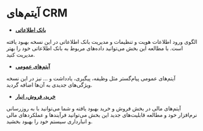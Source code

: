 
# آیتم‌های CRM

- **[بانک اطلاعاتی](https://github.com/1stco/PayamGostarDocs/blob/master/releasenote/2.6.0/InformationBank.md)**

الگوی ورود اطلاعات هویت و تنظیمات و مدیریت بانک اطلاعاتی در این نسخه بهبود یافته است. با مطالعه این بخش می‌توانید داده‌های مربوط به بانک اطلاعاتی خود را بهتر مدیریت کنید.

- **[آیتم‌های عمومی]()**

آیتم‌های عمومی پیام‌گستر مثل وظیفه، پیگیری، یادداشت و ... نیز در این نسخه ویژگی‌های جدیدی به آن‌ها اضافه گردید.

- **[خرید، فروش، انبار]()**

آیتم‌های مالی در بخش فروش و خرید بهبود یافته و شما می‌توانید با به روزرسانی نرم‌افزار خود و مطالعه قابلیت‌های جدید این بخش می‌توانید فرآیندها و عملکردهای مالی و انبارداری سیستم خود را بهبود بخشید.
